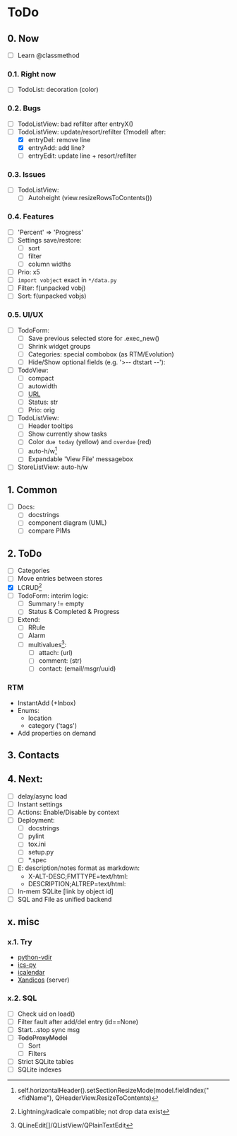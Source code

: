 # ToDo

## 0. Now
- [ ] Learn @classmethod

### 0.1. Right now
- [ ] TodoList: decoration (color)

### 0.2. Bugs
- [ ] TodoListView: bad refilter after entryX()
- [ ] TodoListView: update/resort/refilter (?model) after:
  - [x] entryDel: remove line
  - [x] entryAdd: add line?
  - [ ] entryEdit: update line + resort/refilter

### 0.3. Issues
- [ ] TodoListView:
  - [ ] Autoheight (view.resizeRowsToContents())

### 0.4. Features
- [ ] 'Percent' => 'Progress'
- [ ] Settings save/restore:
  - [ ] sort
  - [ ] filter
  - [ ] column widths
- [ ] Prio: x5
- [ ] `import vobject` exact in `*/data.py`
- [ ] Filter: f(unpacked vobj)
- [ ] Sort: f(unpacked vobjs)

### 0.5. UI/UX
- [ ] TodoForm:
  - [ ] Save previous selected store for .exec_new()
  - [ ] Shrink widget groups
  - [ ] Categories: special combobox (as RTM/Evolution)
  - [ ] Hide/Show optional fields (e.g. '>-- dtstart --'):
- [ ] TodoView:
  - [ ] compact
  - [ ] autowidth
  - [ ] [URL](URL)
  - [ ] Status: str
  - [ ] Prio: orig
- [ ] TodoListView:
  - [ ] Header tooltips
  - [ ] Show currently show tasks
  - [ ] Color `due today` (yellow) and `overdue` (red)
  - [ ] auto-h/w[^1]
  - [ ] Expandable 'View File' messagebox
- [ ] StoreListView: auto-h/w

## 1. Common
- [ ] Docs:
  - [ ] docstrings
  - [ ] component diagram (UML)
  - [ ] compare PIMs

## 2. ToDo
- [ ] Categories
- [ ] Move entries between stores
- [x] LCRUD[^2]
- [ ] TodoForm: interim logic:
  - [ ] Summary != empty
  - [ ] Status & Completed & Progress
- [ ] Extend:
  - [ ] RRule
  - [ ] Alarm
  - [ ] multivalues[^4]:
     - [ ] attach: (url)
     - [ ] comment: (str)
     - [ ] contact: (email/msgr/uuid)

### RTM
- InstantAdd (+Inbox)
- Enums:
  - location
  - category ('tags')
- Add properties on demand

## 3. Contacts

## 4. Next:
- [ ] delay/async load
- [ ] Instant settings
- [ ] Actions: Enable/Disable by context
- [ ] Deployment:
  - [ ] docstrings
  - [ ] pylint
  - [ ] tox.ini
  - [ ] setup.py
  - [ ] \*.spec
- [ ] E: description/notes format as markdown:
  - X-ALT-DESC;FMTTYPE=text/html:
  - DESCRIPTION;ALTREP=text/html:
- [ ] In-mem SQLite [link by object id]
- [ ] SQL and File as unified backend

## x. misc

### x.1. Try
- [python-vdir](https://github.com/pimutils/python-vdir)
- [ics-py](https://github.com/ics-py/ics-py/)
- [icalendar](https://github.com/collective/icalendar/)
- [Xandicos](https://github.com/jelmer/xandikos) (server)

### x.2. SQL
- [ ] Check uid on load()
- [ ] Filter fault after add/del entry (id==None)
- [ ] Start...stop sync msg
- [ ] ~~TodoProxyModel~~
  - [ ] Sort
  - [ ] Filters
- [ ] Strict SQLite tables
- [ ] SQLite indexes

[^1]: self.horizontalHeader().setSectionResizeMode(model.fieldIndex("<fldName"), QHeaderView.ResizeToContents)
[^2]: Lightning/radicale compatible; not drop data exist
[^3]: CardBook/radicale compatible; not drop data exist
[^4]: QLineEdit[]/QListView/QPlainTextEdit
